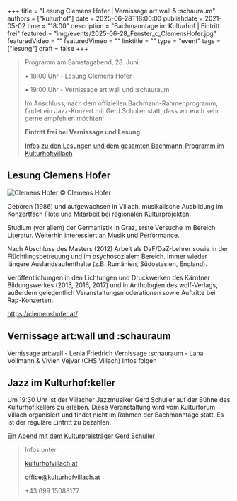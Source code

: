 +++
title = "Lesung Clemens Hofer | Vernissage art:wall & :schauraum"
authors = ["kulturhof"]
date = 2025-06-28T18:00:00
publishdate = 2021-05-02
time = "18:00"
description = "Bachmanntage im Kulturhof | Eintritt frei"
featured = "img/events/2025-06-28_Fenster_c_ClemensHofer.jpg"
featuredVideo = ""
featuredVimeo = ""
linktitle = ""
type = "event"
tags = ["lesung"]
draft = false
+++

>Programm am Samstagabend, 28. Juni:
>
>•	18:00 Uhr - Lesung Clemens Hofer
>
>•	19:00 Uhr - Vernissage art:wall und :schauraum
>
>Im Anschluss, nach dem offiziellen Bachmann-Rahmenprogramm, findet ein Jazz-Konzert mit Gerd Schuller statt, dass wir euch sehr gerne empfehlen möchten!
>
>**Eintritt frei bei Vernissage und Lesung**
>
>[Infos zu den Lesungen und dem gesamten Bachmann-Programm im Kulturhof:villach](https://kulturhofvillach.at/events/2024/2024-06-27_bachmann/)


## Lesung Clemens Hofer ##

![Clemens Hofer](/img/events/2025-06-28_PortraitClemensHofer_c_ClemensHofer.jpg)
© Clemens Hofer

Geboren (1986) und aufgewachsen in Villach, musikalische Ausbildung im Konzertfach
Flöte und Mitarbeit bei regionalen Kulturprojekten.

Studium (vor allem) der Germanistik in Graz, erste Versuche im Bereich Literatur.
Weiterhin interessiert an Musik und Performance.

Nach Abschluss des Masters (2012) Arbeit als DaF/DaZ-Lehrer sowie in der
Flüchtlingsbetreuung und im psychosozialem Bereich. Immer wieder längere
Auslandsaufenthalte (z.B. Rumänien, Südostasien, England).

Veröffentlichungen in den Lichtungen und Druckwerken des Kärntner Bildungswerkes
(2015, 2016, 2017) und in Anthologien des wolf-Verlags, außerdem gelegentlich
Veranstaltungsmoderationen sowie Auftritte bei Rap-Konzerten.

https://clemenshofer.at/


## Vernissage art:wall und :schauraum ##

Vernissage art:wall - Lenia Friedrich
Vernissage :schauraum - Lana Vollmann & Vivien Vejvar (CHS Villach)
Infos folgen


## Jazz im Kulturhof:keller ##
Um 19:30 Uhr ist der Villacher Jazzmusiker Gerd Schuller auf der Bühne des Kulturhof:kellers zu erleben. Diese Veranstaltung wird vom Kulturforum Villach organisiert und findet nicht im Rahmen der Bachmanntage statt. Es ist der reguläre Eintritt zu bezahlen.

[Ein Abend mit dem Kulturpreisträger Gerd Schuller](https://kulturhofvillach.at/events/2025/2025-06-28_kf/)


>Infos unter
>
>[kulturhofvillach.at](https://www.kulturhofvillach.at/)
>
>office@kulturhofvillach.at
>
>+43 699 15088177

